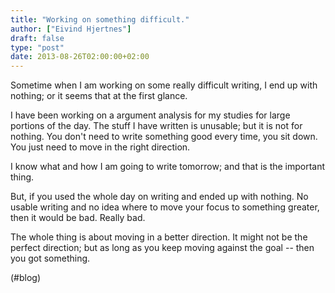 ```yaml
---
title: "Working on something difficult."
author: ["Eivind Hjertnes"]
draft: false
type: "post"
date: 2013-08-26T02:00:00+02:00
---
```


Sometime when I am working on some really difficult writing, I end up
with nothing; or it seems that at the first glance.

I have been working on a argument analysis for my studies for large
portions of the day. The stuff I have written is unusable; but it is not
for nothing. You don't need to write something good every time, you sit
down. You just need to move in the right direction.

I know what and how I am going to write tomorrow; and that is the
important thing.

But, if you used the whole day on writing and ended up with nothing. No
usable writing and no idea where to move your focus to something
greater, then it would be bad. Really bad.

The whole thing is about moving in a better direction. It might not be
the perfect direction; but as long as you keep moving against the goal
-- then you got something.

(#blog)
